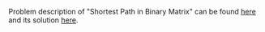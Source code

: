 Problem description of "Shortest Path in Binary Matrix" can be found [here](https://leetcode.com/problems/shortest-word-distance/) and its solution [here](https://github.com/aurimas13/Solutions-To-Problems/blob/main/LeetCode/Python%20Solutions/Shortest%20Word%20Distance/shortest.py).